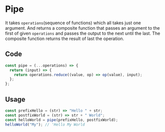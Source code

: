 # Pipe

It takes `operations`(sequence of functions) which all takes just one argument. And returns a composite function that passes an argument to the first of given `operations` and passes the output to the next until the last. The composite function returns the result of last the operation.

## Code

<!-- start: code.js -->

```js
const pipe = (...operations) => {
  return (input) => {
    return operations.reduce((value, op) => op(value), input);
  };
};
```

<!-- end: code.js -->

## Usage

```js
const prefixHello = (str) => "Hello " + str;
const postfixWorld = (str) => str + " World";
const helloWorld = pipe(prefixHello, postfixWorld);
helloWorld("My"); // 'Hello My World
```
